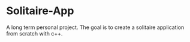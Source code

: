 # Solitaire-App
A long term personal project. The goal is to create a solitaire application from scratch with c++.
